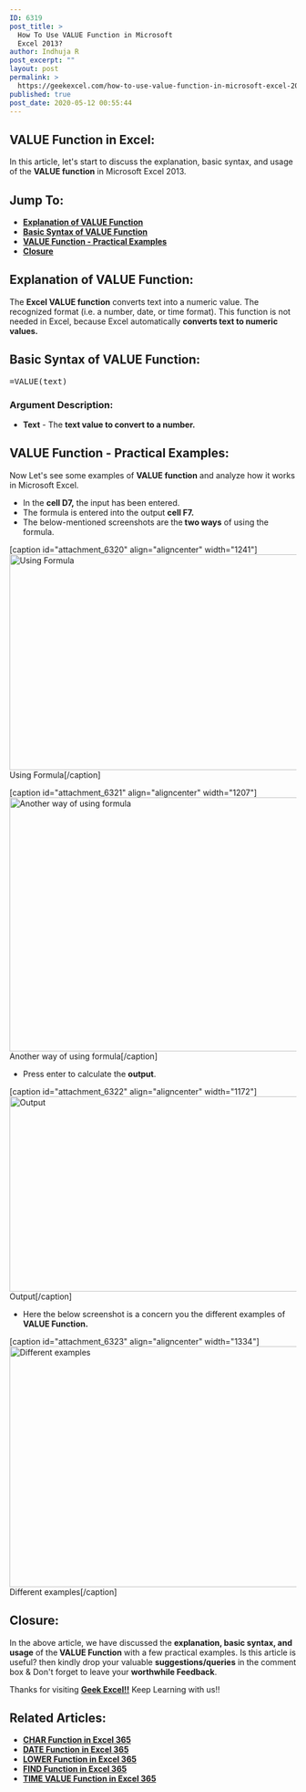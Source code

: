 ```yaml
---
ID: 6319
post_title: >
  How To Use VALUE Function in Microsoft
  Excel 2013?
author: Indhuja R
post_excerpt: ""
layout: post
permalink: >
  https://geekexcel.com/how-to-use-value-function-in-microsoft-excel-2013/
published: true
post_date: 2020-05-12 00:55:44
---
```

<h2>VALUE Function in Excel:</h2>
In this article, let's start to discuss the explanation, basic syntax, and usage of the <strong>VALUE function</strong> in Microsoft Excel 2013.
<h2>Jump To:</h2>
<ul>
 	<li><a href="#1"><strong>Explanation of VALUE Function</strong></a></li>
 	<li><a href="#2"><strong>Basic Syntax of VALUE Function</strong></a></li>
 	<li><a href="#3"><strong>VALUE Function - Practical Examples</strong></a></li>
 	<li><a href="#4"><strong>Closure</strong></a></li>
</ul>
<h2 id="1"><strong>Explanation of VALUE Function:</strong></h2>
The <strong>Excel VALUE function</strong> converts text into a numeric value. The recognized format (i.e. a number, date, or time format). This function is not needed in Excel, because Excel automatically <strong>converts text to numeric values.</strong>
<h2 id="2"><strong>Basic Syntax of VALUE Function:</strong></h2>
<pre>=VALUE(text)</pre>
<h3><strong>Argument Description:</strong></h3>
<ul>
 	<li><strong>Text</strong> - The <strong>text value to convert to a number</strong><strong>.</strong></li>
</ul>
<h2 id="3"><strong>VALUE Function - Practical Examples:</strong></h2>
Now Let's see some examples of <strong>VALUE </strong><b>function</b> and analyze how it works in Microsoft Excel.
<ul>
 	<li>In the <strong>cell D7,</strong> the input has been entered.</li>
 	<li>The formula is entered into the output <strong>cell F7.</strong></li>
 	<li>The below-mentioned screenshots are the<strong> two ways</strong> of using the formula.</li>
</ul>
[caption id="attachment_6320" align="aligncenter" width="1241"]<img class="wp-image-6320 size-full" src="https://geekexcel.com/wp-content/uploads/2020/05/Screenshot_1-2.png" alt="Using Formula" width="1241" height="378" /> Using Formula[/caption]

[caption id="attachment_6321" align="aligncenter" width="1207"]<img class="wp-image-6321 size-full" src="https://geekexcel.com/wp-content/uploads/2020/05/Screenshot_2-2.png" alt="Another way of using formula" width="1207" height="445" /> Another way of using formula[/caption]
<ul>
 	<li>Press enter to calculate the <strong>output</strong>.</li>
</ul>
[caption id="attachment_6322" align="aligncenter" width="1172"]<img class="wp-image-6322 size-full" src="https://geekexcel.com/wp-content/uploads/2020/05/Screenshot_3-3.png" alt="Output" width="1172" height="342" /> Output[/caption]
<ul>
 	<li>Here the below screenshot is a concern you the different examples of <strong>VALUE Function.</strong></li>
</ul>
[caption id="attachment_6323" align="aligncenter" width="1334"]<img class="wp-image-6323 size-full" src="https://geekexcel.com/wp-content/uploads/2020/05/Screenshot_4-2.png" alt="Different examples" width="1334" height="422" /> Different examples[/caption]
<h2 id="4"><strong>Closure:</strong></h2>
In the above article, we have discussed the <strong>explanation, basic syntax, and usage</strong> of the<strong> VALUE Function</strong> with a few practical examples. Is this article is useful? then kindly drop your valuable <strong>suggestions/queries</strong> in the comment box &amp; Don't forget to leave your <strong>worthwhile Feedback</strong>.

Thanks for visiting <strong><a href="https://geekexcel.com/">Geek Excel!!</a></strong> Keep Learning with us!!
<h2>Related Articles:</h2>
<ul>
 	<li class="mceTemp"><a href="https://geekexcel.com/how-to-use-char-function-in-microsoft-excel-365/" rel="nofollow"><strong>CHAR Function in Excel 365</strong></a></li>
 	<li><a href="https://geekexcel.com/how-to-use-date-function-in-microsoft-excel-365/" rel="nofollow"><strong>DATE Function in Excel 365</strong></a></li>
 	<li><a href="https://geekexcel.com/how-to-use-lower-function-in-microsoft-excel-365/" rel="nofollow"><strong>LOWER Function in Excel 365</strong></a></li>
 	<li><a href="https://geekexcel.com/how-to-use-find-function-in-microsoft-excel-365/" rel="nofollow"><strong>FIND Function in Excel 365</strong></a></li>
 	<li><a href="https://geekexcel.com/how-to-use-timevalue-function-in-microsoft-excel-365/" rel="nofollow"><strong>TIME VALUE Function in Excel 365</strong></a></li>
</ul>
